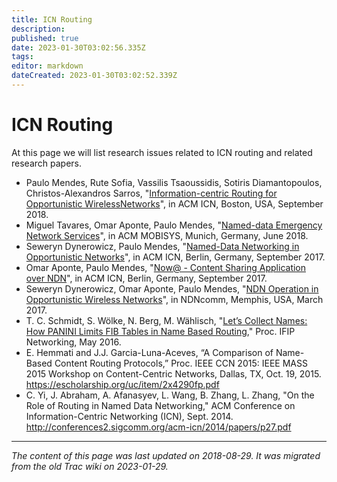 ```yaml
---
title: ICN Routing
description: 
published: true
date: 2023-01-30T03:02:56.335Z
tags: 
editor: markdown
dateCreated: 2023-01-30T03:02:52.339Z
---
```


# ICN Routing 
At this page we will list research issues related to ICN routing and related research papers.

- Paulo Mendes, Rute Sofia, Vassilis Tsaoussidis, Sotiris Diamantopoulos, Christos-Alexandros Sarros, "[Information-centric Routing for Opportunistic WirelessNetworks](https://drive.google.com/file/d/1cGbzxctM1fY7AgKNHmEFVNxdhPCxjpZy/view)", in ACM ICN, Boston, USA, September 2018.
- Miguel Tavares, Omar Aponte, Paulo Mendes, "[Named-data Emergency Network Services](http://siti2.ulusofona.pt:8085/xmlui/bitstream/handle/20.500.11933/748/2018-acm-mobisys-poster-emergency-preprint.pdf?sequence=1&isAllowed=y)", in ACM MOBISYS, Munich, Germany, June 2018.
- Seweryn Dynerowicz, Paulo Mendes, "[Named-Data Networking in Opportunistic Networks](http://siti2.ulusofona.pt:8085/xmlui/bitstream/handle/20.500.11933/735/icn17-38.pdf?sequence=1&isAllowed=y)", in ACM ICN, Berlin, Germany, September 2017.
- Omar Aponte, Paulo Mendes, "[Now@ - Content Sharing Application over NDN](http://siti2.ulusofona.pt:8085/xmlui/bitstream/handle/20.500.11933/734/icn17-1003.pdf?sequence=1&isAllowed=y)", in ACM ICN, Berlin, Germany, September 2017.
- Seweryn Dynerowicz, Omar Aponte, Paulo Mendes, "[NDN Operation in Opportunistic Wireless Networks](https://drive.google.com/open?id=0ByVQEMg0Iu-Ob0RvdWtyVEpBUEE)", in NDNcomm, Memphis, USA, March 2017.
- T. C. Schmidt, S. Wölke, N. Berg, M. Wählisch, "[Let’s Collect Names: How PANINI Limits FIB Tables in Name Based Routing](https://inet.haw-hamburg.de/papers/swbw-lcnhp-16.pdf)," Proc. IFIP Networking, May 2016.
- E. Hemmati and J.J. Garcia-Luna-Aceves, “A Comparison of Name-Based Content Routing Protocols,” Proc. IEEE CCN 2015: IEEE MASS 2015 Workshop on Content-Centric Networks, Dallas, TX, Oct. 19, 2015. https://escholarship.org/uc/item/2x4290fp.pdf
- C. Yi, J. Abraham, A. Afanasyev, L. Wang, B. Zhang, L. Zhang, "On the Role of Routing in Named Data Networking," ACM Conference on Information-Centric Networking (ICN), Sept. 2014. http://conferences2.sigcomm.org/acm-icn/2014/papers/p27.pdf
&nbsp;
&nbsp;
&nbsp;

---

*The content of this page was last updated on 2018-08-29. It was migrated from the old Trac wiki on 2023-01-29.*